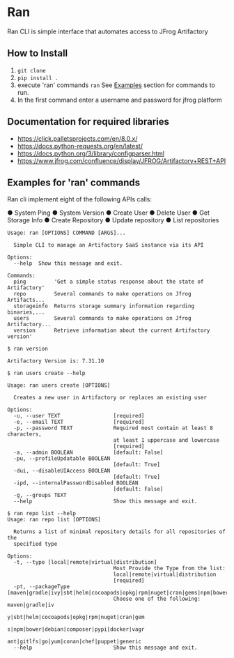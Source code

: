 # Ran
Ran CLI is simple interface that automates access to JFrog Artifactory

## How to Install
1. `git clone `
2. `pip install .`
3. execute 'ran' commands `ran` See [Examples](#Examples) section for commands to run.
4. In the first command enter a username and password for jfrog platform

## Documentation for required libraries

- https://click.palletsprojects.com/en/8.0.x/
- https://docs.python-requests.org/en/latest/
- https://docs.python.org/3/library/configparser.html
- https://www.jfrog.com/confluence/display/JFROG/Artifactory+REST+API

## Examples for 'ran' commands 

Ran cli implement eight of the following APIs calls:

● System Ping
● System Version
● Create User
● Delete User
● Get Storage Info
● Create Repository
● Update repository
● List repositories


```commandline
Usage: ran [OPTIONS] COMMAND [ARGS]...

  Simple CLI to manage an Artifactory SaaS instance via its API

Options:
  --help  Show this message and exit.

Commands:
  ping         'Get a simple status response about the state of Artifactory'
  repo         Several commands to make operations on Jfrog Artifacts...
  storageinfo  Returns storage summary information regarding binaries,...
  users        Several commands to make operations on Jfrog Artifactory...
  version      Retrieve information about the current Artifactory version'
  ```

```commandline
$ ran version

Artifactory Version is: 7.31.10

```

```commandline
$ ran users create --help

Usage: ran users create [OPTIONS]

  Creates a new user in Artifactory or replaces an existing user

Options:
  -u, --user TEXT                 [required]
  -e, --email TEXT                [required]
  -p, --password TEXT             Required most contain at least 8 characters,
                                  at least 1 uppercase and lowercase
                                  [required]
  -a, --admin BOOLEAN             [default: False]
  -pu, --profileUpdatable BOOLEAN
                                  [default: True]
  -dui, --disableUIAccess BOOLEAN
                                  [default: True]
  -ipd, --internalPasswordDisabled BOOLEAN
                                  [default: False]
  -g, --groups TEXT
  --help                          Show this message and exit.

```

```commandline
$ ran repo list --help
Usage: ran repo list [OPTIONS]

  Returns a list of minimal repository details for all repositories of the
  specified type

Options:
  -t, --type [local|remote|virtual|distribution]
                                  Most Provide the Type from the list:
                                  local|remote|virtual|distribution
                                  [required]
  -pt, --packageType [maven|gradle|ivy|sbt|helm|cocoapods|opkg|rpm|nuget|cran|gems|npm|bower|debian|composer|pypi|docker|vagrant|gitlfs|go|yum|conan|chef|puppet|generic|]
                                  Choose one of the following: maven|gradle|iv
                                  y|sbt|helm|cocoapods|opkg|rpm|nuget|cran|gem
                                  s|npm|bower|debian|composer|pypi|docker|vagr
                                  ant|gitlfs|go|yum|conan|chef|puppet|generic
  --help                          Show this message and exit.

```

